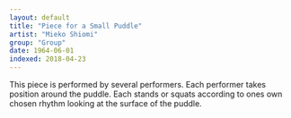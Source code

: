 ```yaml
---
layout: default
title: "Piece for a Small Puddle"
artist: "Mieko Shiomi"
group: "Group"
date: 1964-06-01
indexed: 2018-04-23
---
```

This piece is performed by several performers. Each performer takes position around the puddle. Each stands or squats according to ones own chosen rhythm looking at the surface of the puddle.
